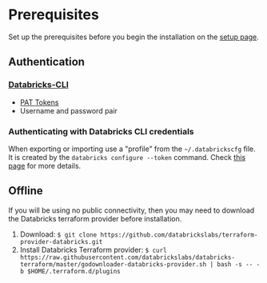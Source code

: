 # Prerequisites

Set up the prerequisites before you begin the installation on the [setup page](setup.md).

## Authentication

### [Databricks-CLI](https://docs.databricks.com/dev-tools/cli/index.html)

* [PAT Tokens](https://docs.databricks.com/dev-tools/api/latest/authentication.html)
* Username and password pair

### Authenticating with Databricks CLI credentials

When exporting or importing use a "profile" from the `~/.databrickscfg` file. It is created by the `databricks configure --token` command. Check [this page](https://docs.databricks.com/dev-tools/cli/index.html#set-up-authentication)
for more details.

## Offline

If you will be using no public connectivity, then you may need to download the Databricks terraform provider before installation.

1. Download: `$ git clone https://github.com/databrickslabs/terraform-provider-databricks.git`
2. Install Databricks Terraform provider: `$ curl https://raw.githubusercontent.com/databrickslabs/databricks-terraform/master/godownloader-databricks-provider.sh | bash -s -- -b $HOME/.terraform.d/plugins`
